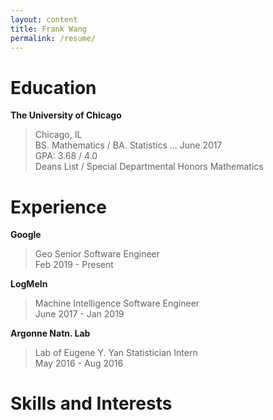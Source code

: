 ```yaml
---
layout: content
title: Frank Wang
permalink: /resume/
---
```


# Education

__The University of Chicago__

> Chicago, IL  
> BS. Mathematics / BA. Statistics ... June 2017  
> GPA: 3.68 / 4.0  
> Deans List / Special Departmental Honors Mathematics  

# Experience

__Google__

> Geo
> Senior Software Engineer  
> Feb 2019 - Present

__LogMeIn__

> Machine Intelligence
> Software Engineer  
> June 2017 - Jan 2019

__Argonne Natn. Lab__

> Lab of Eugene Y. Yan
> Statistician Intern  
> May 2016 - Aug 2016

# Skills and Interests

